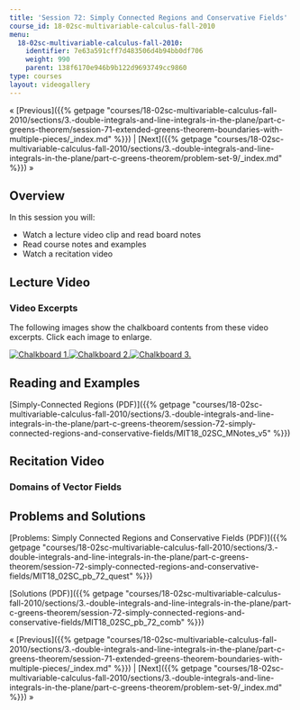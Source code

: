 ```yaml
---
title: 'Session 72: Simply Connected Regions and Conservative Fields'
course_id: 18-02sc-multivariable-calculus-fall-2010
menu:
  18-02sc-multivariable-calculus-fall-2010:
    identifier: 7e63a591cff7d483506d4b94bb0df706
    weight: 990
    parent: 138f6170e946b9b122d9693749cc9860
type: courses
layout: videogallery
---
```

« [Previous]({{% getpage "courses/18-02sc-multivariable-calculus-fall-2010/sections/3.-double-integrals-and-line-integrals-in-the-plane/part-c-greens-theorem/session-71-extended-greens-theorem-boundaries-with-multiple-pieces/_index.md" %}}) | [Next]({{% getpage "courses/18-02sc-multivariable-calculus-fall-2010/sections/3.-double-integrals-and-line-integrals-in-the-plane/part-c-greens-theorem/problem-set-9/_index.md" %}}) »

Overview
--------

In this session you will:

*   Watch a lecture video clip and read board notes
*   Read course notes and examples
*   Watch a recitation video

Lecture Video
-------------

### Video Excerpts

The following images show the chalkboard contents from these video excerpts. Click each image to enlarge.

[![Chalkboard 1.](https://open-learning-course-data-ci.s3.amazonaws.com/18-02sc-multivariable-calculus-fall-2010/6c054356a17986ad8f36fa6f8dd187fe_MIT18_02SC_L24Brds_5a.png)](https://open-learning-course-data-ci.s3.amazonaws.com/18-02sc-multivariable-calculus-fall-2010/01613728083fbee058aea02db4f77ddc_MIT18_02SC_L24Brds_5.png "Open in a new window.")[![Chalkboard 2.](https://open-learning-course-data-ci.s3.amazonaws.com/18-02sc-multivariable-calculus-fall-2010/37e6469cee2e94922bc2ff6470781235_MIT18_02SC_L24Brds_6a.png)](https://open-learning-course-data-ci.s3.amazonaws.com/18-02sc-multivariable-calculus-fall-2010/3fb4b831ede319cbc6964989089bcc97_MIT18_02SC_L24Brds_6.png "Open in a new window.")[![Chalkboard 3.](https://open-learning-course-data-ci.s3.amazonaws.com/18-02sc-multivariable-calculus-fall-2010/03e922e7f60abf5dde1256991e6b7a4a_MIT18_02SC_L24Brds_7a.png)](https://open-learning-course-data-ci.s3.amazonaws.com/18-02sc-multivariable-calculus-fall-2010/49fe1912ac3cd4d7eba4c11ddb3500b5_MIT18_02SC_L24Brds_7.png "Open in a new window.")

Reading and Examples
--------------------

[Simply-Connected Regions (PDF)]({{% getpage "courses/18-02sc-multivariable-calculus-fall-2010/sections/3.-double-integrals-and-line-integrals-in-the-plane/part-c-greens-theorem/session-72-simply-connected-regions-and-conservative-fields/MIT18_02SC_MNotes_v5" %}})

Recitation Video
----------------

### Domains of Vector Fields

Problems and Solutions
----------------------

[Problems: Simply Connected Regions and Conservative Fields (PDF)]({{% getpage "courses/18-02sc-multivariable-calculus-fall-2010/sections/3.-double-integrals-and-line-integrals-in-the-plane/part-c-greens-theorem/session-72-simply-connected-regions-and-conservative-fields/MIT18_02SC_pb_72_quest" %}})

[Solutions (PDF)]({{% getpage "courses/18-02sc-multivariable-calculus-fall-2010/sections/3.-double-integrals-and-line-integrals-in-the-plane/part-c-greens-theorem/session-72-simply-connected-regions-and-conservative-fields/MIT18_02SC_pb_72_comb" %}})

« [Previous]({{% getpage "courses/18-02sc-multivariable-calculus-fall-2010/sections/3.-double-integrals-and-line-integrals-in-the-plane/part-c-greens-theorem/session-71-extended-greens-theorem-boundaries-with-multiple-pieces/_index.md" %}}) | [Next]({{% getpage "courses/18-02sc-multivariable-calculus-fall-2010/sections/3.-double-integrals-and-line-integrals-in-the-plane/part-c-greens-theorem/problem-set-9/_index.md" %}}) »